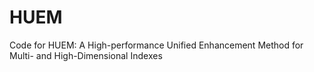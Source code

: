 # HUEM
Code for HUEM: A High-performance Unified Enhancement Method for Multi- and High-Dimensional Indexes
